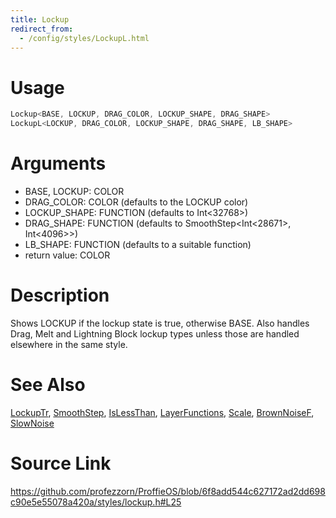 ```yaml
---
title: Lockup
redirect_from:
  - /config/styles/LockupL.html
---
```


# Usage
```cpp
Lockup<BASE, LOCKUP, DRAG_COLOR, LOCKUP_SHAPE, DRAG_SHAPE>
LockupL<LOCKUP, DRAG_COLOR, LOCKUP_SHAPE, DRAG_SHAPE, LB_SHAPE>
```

# Arguments
 * BASE, LOCKUP: COLOR
 * DRAG_COLOR: COLOR (defaults to the LOCKUP color)
 * LOCKUP_SHAPE: FUNCTION (defaults to Int<32768>)
 * DRAG_SHAPE: FUNCTION (defaults to SmoothStep<Int<28671>, Int<4096>>)
 * LB_SHAPE: FUNCTION (defaults to a suitable function)
 * return value: COLOR

# Description
Shows LOCKUP if the lockup state is true, otherwise BASE.
Also handles Drag, Melt and Lightning Block lockup types unless those
are handled elsewhere in the same style.

# See Also
[LockupTr](/config/styles/LockupTr.html), [SmoothStep](/config/functions/SmoothStep.html), [IsLessThan](/config/functions/IsLessThan.html), [LayerFunctions](/config/functions/LayerFunctions.html), [Scale](/config/functions/Scale.html), [BrownNoiseF](/config/functions/BrownNoiseF.html), [SlowNoise](/config/functions/SlowNoise.html)

# Source Link
https://github.com/profezzorn/ProffieOS/blob/6f8add544c627172ad2dd698c90e5e55078a420a/styles/lockup.h#L25
